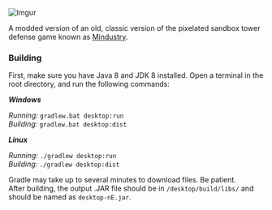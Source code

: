![Imgur](https://i.imgur.com/JBJt6Y7.png)

A modded version of an old, classic version of the pixelated sandbox tower defense game known as [Mindustry](https://github.com/Anuken/Mindustry).

### Building

First, make sure you have Java 8 and JDK 8 installed. Open a terminal in the root directory, and run the following commands:


**_Windows_**

_Running:_ `gradlew.bat desktop:run`  
_Building:_ `gradlew.bat desktop:dist`


**_Linux_**

_Running:_ `./gradlew desktop:run`  
_Building:_ `./gradlew desktop:dist`

Gradle may take up to several minutes to download files. Be patient. <br>
After building, the output .JAR file should be in `/desktop/build/libs/` and should be named as `desktop-nE.jar`.
